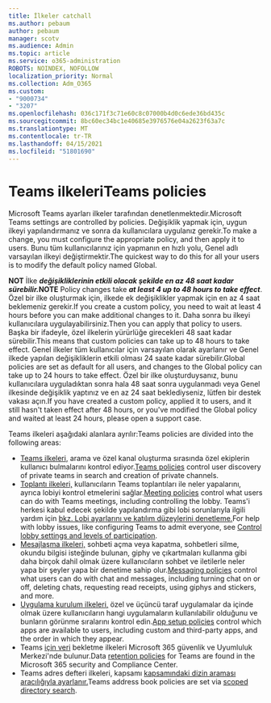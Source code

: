 ```yaml
---
title: İlkeler catchall
ms.author: pebaum
author: pebaum
manager: scotv
ms.audience: Admin
ms.topic: article
ms.service: o365-administration
ROBOTS: NOINDEX, NOFOLLOW
localization_priority: Normal
ms.collection: Adm_O365
ms.custom:
- "9000734"
- "3207"
ms.openlocfilehash: 036c171f3c71e60c8c07000b4d0c6ede36bd435c
ms.sourcegitcommit: 8bc60ec34bc1e40685e3976576e04a2623f63a7c
ms.translationtype: MT
ms.contentlocale: tr-TR
ms.lasthandoff: 04/15/2021
ms.locfileid: "51801690"
---
```

# <a name="teams-policies"></a><span data-ttu-id="7de64-102">Teams ilkeleri</span><span class="sxs-lookup"><span data-stu-id="7de64-102">Teams policies</span></span>

<span data-ttu-id="7de64-103">Microsoft Teams ayarları ilkeler tarafından denetlenmektedir.</span><span class="sxs-lookup"><span data-stu-id="7de64-103">Microsoft Teams settings are controlled by policies.</span></span> <span data-ttu-id="7de64-104">Değişiklik yapmak için, uygun ilkeyi yapılandırmanız ve sonra da kullanıcılara uygulanız gerekir.</span><span class="sxs-lookup"><span data-stu-id="7de64-104">To make a change, you must configure the appropriate policy, and then apply it to users.</span></span> <span data-ttu-id="7de64-105">Bunu tüm kullanıcılarınız için yapmanın en hızlı yolu, Genel adlı varsayılan ilkeyi değiştirmektir.</span><span class="sxs-lookup"><span data-stu-id="7de64-105">The quickest way to do this for all your users is to modify the default policy named Global.</span></span> 

<span data-ttu-id="7de64-106">**NOT** İlke **_değişikliklerinin etkili olacak şekilde en az 48 saat kadar sürebilir._**</span><span class="sxs-lookup"><span data-stu-id="7de64-106">**NOTE** Policy changes take **_at least 4 up to 48 hours to take effect_**.</span></span> <span data-ttu-id="7de64-107">Özel bir ilke oluşturmak için, ilkede ek değişiklikler yapmak için en az 4 saat beklemeniz gerekir.</span><span class="sxs-lookup"><span data-stu-id="7de64-107">If you create a custom policy, you need to wait at least 4 hours before you can make additional changes to it.</span></span> <span data-ttu-id="7de64-108">Daha sonra bu ilkeyi kullanıcılara uygulayabilirsiniz.</span><span class="sxs-lookup"><span data-stu-id="7de64-108">Then you can apply that policy to users.</span></span> <span data-ttu-id="7de64-109">Başka bir ifadeyle, özel ilkelerin yürürlüğe girecekleri 48 saat kadar sürebilir.</span><span class="sxs-lookup"><span data-stu-id="7de64-109">This means that custom policies can take up to 48 hours to take effect.</span></span> <span data-ttu-id="7de64-110">Genel ilkeler tüm kullanıcılar için varsayılan olarak ayarlanır ve Genel ilkede yapılan değişikliklerin etkili olması 24 saate kadar sürebilir.</span><span class="sxs-lookup"><span data-stu-id="7de64-110">Global policies are set as default for all users, and changes to the Global policy can take up to 24 hours to take effect.</span></span> <span data-ttu-id="7de64-111">Özel bir ilke oluşturduysanız, bunu kullanıcılara uyguladıktan sonra hala 48 saat sonra uygulanmadı veya Genel ilkesinde değişiklik yaptınız ve en az 24 saat beklediyseniz, lütfen bir destek vakası açın.</span><span class="sxs-lookup"><span data-stu-id="7de64-111">If you have created a custom policy, applied it to users, and it still hasn't taken effect after 48 hours, or you've modified the Global policy and waited at least 24 hours, please open a support case.</span></span>

<span data-ttu-id="7de64-112">Teams ilkeleri aşağıdaki alanlara ayrılır:</span><span class="sxs-lookup"><span data-stu-id="7de64-112">Teams policies are divided into the following areas:</span></span>

- <span data-ttu-id="7de64-113">[Teams ilkeleri,](https://docs.microsoft.com/MicrosoftTeams/teams-policies) arama ve özel kanal oluşturma sırasında özel ekiplerin kullanıcı bulmalarını kontrol ediyor.</span><span class="sxs-lookup"><span data-stu-id="7de64-113">[Teams policies](https://docs.microsoft.com/MicrosoftTeams/teams-policies) control user discovery of private teams in search and creation of private channels.</span></span>  
- <span data-ttu-id="7de64-114">[Toplantı ilkeleri,](https://docs.microsoft.com/microsoftteams/meeting-policies-in-teams) kullanıcıların Teams toplantıları ile neler yapalarını, ayrıca lobiyi kontrol etmelerini sağlar.</span><span class="sxs-lookup"><span data-stu-id="7de64-114">[Meeting policies](https://docs.microsoft.com/microsoftteams/meeting-policies-in-teams) control what users can do with Teams meetings, including controlling the lobby.</span></span> <span data-ttu-id="7de64-115">Teams'i herkesi kabul edecek şekilde yapılandırma gibi lobi sorunlarıyla ilgili yardım için [bkz. Lobi ayarlarını ve katılım düzeylerini denetleme.](https://docs.microsoft.com/alchemyinsights/bypass-lobby)</span><span class="sxs-lookup"><span data-stu-id="7de64-115">For help with lobby issues, like configuring Teams to admit everyone, see [Control lobby settings and levels of participation](https://docs.microsoft.com/alchemyinsights/bypass-lobby).</span></span>
- <span data-ttu-id="7de64-116">[Mesajlaşma ilkeleri,](https://docs.microsoft.com/microsoftteams/messaging-policies-in-teams) sohbeti açma veya kapatma, sohbetleri silme, okundu bilgisi isteğinde bulunan, giphy ve çıkartmaları kullanma gibi daha birçok dahil olmak üzere kullanıcıların sohbet ve iletilerle neler yapa bir şeyler yapa bir denetime sahip olur.</span><span class="sxs-lookup"><span data-stu-id="7de64-116">[Messaging policies](https://docs.microsoft.com/microsoftteams/messaging-policies-in-teams) control what users can do with chat and messages, including turning chat on or off, deleting chats, requesting read receipts, using giphys and stickers, and more.</span></span>
- <span data-ttu-id="7de64-117">[Uygulama kurulum ilkeleri,](https://docs.microsoft.com/MicrosoftTeams/teams-app-setup-policies) özel ve üçüncü taraf uygulamalar da içinde olmak üzere kullanıcıların hangi uygulamaların kullanılabilir olduğunu ve bunların görünme sıralarını kontrol edin.</span><span class="sxs-lookup"><span data-stu-id="7de64-117">[App setup policies](https://docs.microsoft.com/MicrosoftTeams/teams-app-setup-policies) control which apps are available to users, including custom and third-party apps, and the order in which they appear.</span></span>  
- <span data-ttu-id="7de64-118">Teams [için veri](https://docs.microsoft.com/microsoftteams/retention-policies) bekletme ilkeleri Microsoft 365 güvenlik ve Uyumluluk Merkezi'nde bulunur.</span><span class="sxs-lookup"><span data-stu-id="7de64-118">Data [retention policies](https://docs.microsoft.com/microsoftteams/retention-policies) for Teams are found in the Microsoft 365 security and Compliance Center.</span></span>
- <span data-ttu-id="7de64-119">Teams adres defteri ilkeleri, kapsamı [kapsamındaki dizin araması aracılığıyla ayarlanır.](https://docs.microsoft.com/MicrosoftTeams/teams-scoped-directory-search)</span><span class="sxs-lookup"><span data-stu-id="7de64-119">Teams address book policies are set via [scoped directory search](https://docs.microsoft.com/MicrosoftTeams/teams-scoped-directory-search).</span></span>